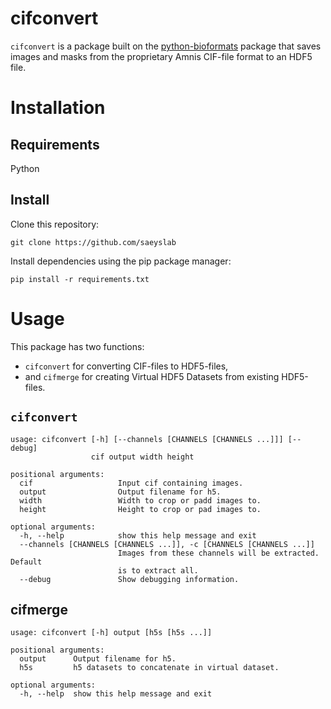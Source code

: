 # cifconvert
`cifconvert` is a package built on the [python-bioformats](https://github.com/CellProfiler/python-bioformats) package that saves images and masks from the proprietary Amnis CIF-file format to an HDF5 file.

# Installation
## Requirements
Python

## Install
Clone this repository:
```
git clone https://github.com/saeyslab
```
Install dependencies using the pip package manager:
```
pip install -r requirements.txt
```
# Usage
This package has two functions:
- `cifconvert` for converting CIF-files to HDF5-files,
- and `cifmerge` for creating Virtual HDF5 Datasets from existing HDF5-files.

## `cifconvert`
```
usage: cifconvert [-h] [--channels [CHANNELS [CHANNELS ...]]] [--debug]
                  cif output width height

positional arguments:
  cif                   Input cif containing images.
  output                Output filename for h5.
  width                 Width to crop or padd images to.
  height                Height to crop or pad images to.

optional arguments:
  -h, --help            show this help message and exit
  --channels [CHANNELS [CHANNELS ...]], -c [CHANNELS [CHANNELS ...]]
                        Images from these channels will be extracted. Default
                        is to extract all.
  --debug               Show debugging information.
```
## cifmerge
```
usage: cifconvert [-h] output [h5s [h5s ...]]

positional arguments:
  output      Output filename for h5.
  h5s         h5 datasets to concatenate in virtual dataset.

optional arguments:
  -h, --help  show this help message and exit
```
